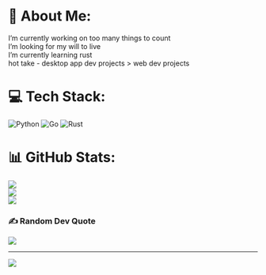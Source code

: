 # 💫 About Me:
I’m currently working on too many things to count<br>I’m looking for my will to live<br> I’m currently learning rust<br>hot take - desktop app dev projects > web dev projects

# 💻 Tech Stack:
![Python](https://img.shields.io/badge/python-3670A0?style=for-the-badge&logo=python&logoColor=ffdd54) ![Go](https://img.shields.io/badge/go-%2300ADD8.svg?style=for-the-badge&logo=go&logoColor=white) ![Rust](https://img.shields.io/badge/Rust-000000?logo=rust&logoColor=white)
# 📊 GitHub Stats:
![](https://github-readme-stats.vercel.app/api?username=madelyn1337&theme=solarized-dark&hide_border=false&include_all_commits=false&count_private=false)<br/>
![](https://github-readme-streak-stats.herokuapp.com/?user=madelyn1337&theme=solarized-dark&hide_border=false)<br/>
![](https://github-readme-stats.vercel.app/api/top-langs/?username=madelyn1337&theme=solarized-dark&hide_border=false&include_all_commits=false&count_private=false&layout=compact)

### ✍️ Random Dev Quote
![](https://quotes-github-readme.vercel.app/api?type=horizontal&theme=radical)

---
[![](https://visitcount.itsvg.in/api?id=madelyn1337&icon=0&color=0)](https://visitcount.itsvg.in)

<!-- Proudly created with GPRM ( https://gprm.itsvg.in ) -->
